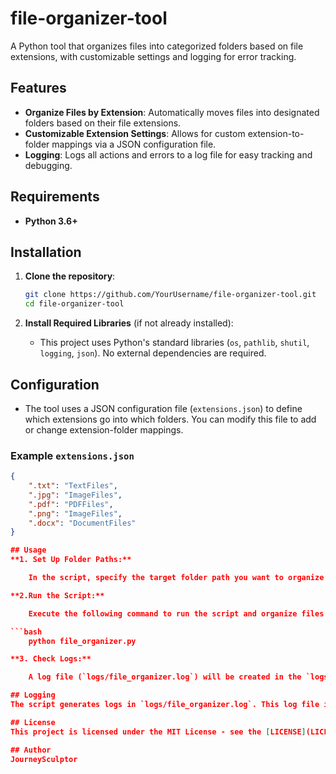 # file-organizer-tool

A Python tool that organizes files into categorized folders based on file extensions, with customizable settings and logging for error tracking.

## Features
- **Organize Files by Extension**: Automatically moves files into designated folders based on their file extensions.
- **Customizable Extension Settings**: Allows for custom extension-to-folder mappings via a JSON configuration file.
- **Logging**: Logs all actions and errors to a log file for easy tracking and debugging.

## Requirements
- **Python 3.6+**

## Installation
1. **Clone the repository**:

    ```bash
    git clone https://github.com/YourUsername/file-organizer-tool.git
    cd file-organizer-tool
    ```

2. **Install Required Libraries** (if not already installed):
   - This project uses Python's standard libraries (`os`, `pathlib`, `shutil`, `logging`, `json`). No external dependencies are required.

## Configuration
- The tool uses a JSON configuration file (`extensions.json`) to define which extensions go into which folders. You can modify this file to add or change extension-folder mappings.

### Example `extensions.json`
```json
{
    ".txt": "TextFiles",
    ".jpg": "ImageFiles",
    ".pdf": "PDFFiles",
    ".png": "ImageFiles",
    ".docx": "DocumentFiles"
}

## Usage
**1. Set Up Folder Paths:**

    In the script, specify the target folder path you want to organize by replacing 'test_folder' in the organize_files() function call.

**2.Run the Script:**

    Execute the following command to run the script and organize files in the specified folder:

```bash
    python file_organizer.py

**3. Check Logs:**

    A log file (`logs/file_organizer.log`) will be created in the `logs` directory. This file records the actions taken by the script, such as files moved and any errors encountered.

## Logging
The script generates logs in `logs/file_organizer.log`. This log file includes timestamps, file movements, skipped files (unsupported extensions), and errors for easy tracking.

## License
This project is licensed under the MIT License - see the [LICENSE](LICENSE) file for details.

## Author
JourneySculptor 

